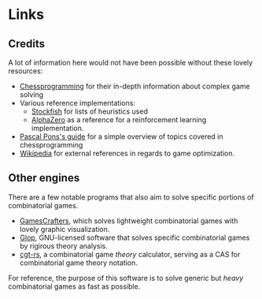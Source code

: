 # Links

## Credits

A lot of information here would not have been possible without these lovely resources:

- [Chessprogramming](https://www.chessprogramming.org/Main_Page) for their in-depth information about complex game solving
- Various reference implementations:
    - [Stockfish](https://stockfishchess.org/) for lists of heuristics used
    - [AlphaZero](https://www.deepmind.com/blog/alphazero-shedding-new-light-on-chess-shogi-and-go) as a reference for a reinforcement learning implementation.
- [Pascal Pons's guide](http://blog.gamesolver.org/solving-connect-four/04-alphabeta/) for a simple overview of topics covered in chessprogramming
- [Wikipedia](https://en.wikipedia.org/) for external references in regards to game optimization.

## Other engines

There are a few notable programs that also aim to solve specific portions of combinatorial games.

- [GamesCrafters](http://gamescrafters.berkeley.edu/), which solves lightweight combinatorial games with lovely graphic visualization.
- [Glop](https://sprouts.tuxfamily.org/wiki/doku.php?id=home), GNU-licensed software that solves specific combinatorial games by rigirous theory analysis.
- [cgt-rs](https://github.com/t4ccer/cgt-rs), a combinatorial game *theory* calculator, serving as a CAS for combinatorial game theory notation.

For reference, the purpose of this software is to solve generic but *heavy* combinatorial games as fast as possible.
